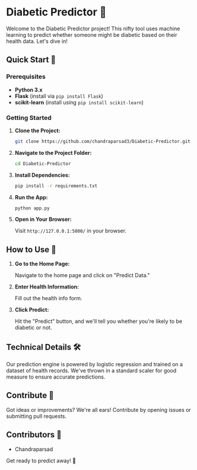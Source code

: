 # Diabetic Predictor 🚀

Welcome to the Diabetic Predictor project! This nifty tool uses machine learning to predict whether someone might be diabetic based on their health data. Let's dive in!

## Quick Start 🏁

### Prerequisites

- **Python 3.x**
- **Flask** (install via `pip install Flask`)
- **scikit-learn** (install using `pip install scikit-learn`)

### Getting Started

1. **Clone the Project:**

    ```bash
    git clone https://github.com/chandraparsad3/Diabetic-Predictor.git
    ```

2. **Navigate to the Project Folder:**

    ```bash
    cd Diabetic-Predictor
    ```

3. **Install Dependencies:**

    ```bash
    pip install -r requirements.txt
    ```

4. **Run the App:**

    ```bash
    python app.py
    ```

5. **Open in Your Browser:**

    Visit `http://127.0.0.1:5000/` in your browser.

## How to Use 🤖

1. **Go to the Home Page:**

    Navigate to the home page and click on "Predict Data."

2. **Enter Health Information:**

    Fill out the health info form.

3. **Click Predict:**

    Hit the "Predict" button, and we'll tell you whether you're likely to be diabetic or not.

## Technical Details 🛠️

Our prediction engine is powered by logistic regression and trained on a dataset of health records. We've thrown in a standard scaler for good measure to ensure accurate predictions.

## Contribute 🤝

Got ideas or improvements? We're all ears! Contribute by opening issues or submitting pull requests.

## Contributors 👥

- Chandraparsad

Get ready to predict away! 🌟
